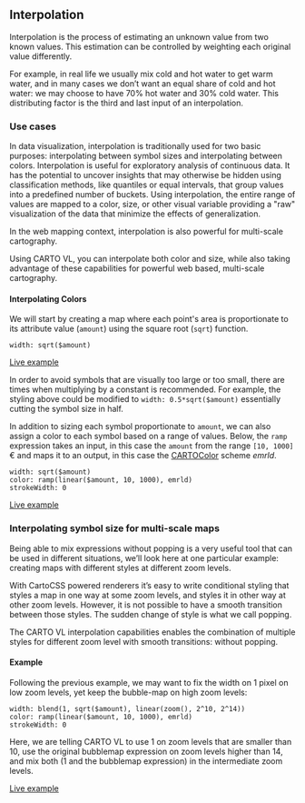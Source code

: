 ## Interpolation

Interpolation is the process of estimating an unknown value from two known values. This estimation can be controlled by weighting each original value differently.

For example, in real life we usually mix cold and hot water to get warm water, and in many cases we don’t want an equal share of cold and hot water: we may choose to have 70% hot water and 30% cold water. This distributing factor is the third and last input of an interpolation.

### Use cases

In data visualization, interpolation is traditionally used for two basic purposes: interpolating between symbol sizes and interpolating between colors. Interpolation is useful for exploratory analysis of continuous data. It has the potential to uncover insights that may otherwise be hidden using classification methods, like quantiles or equal intervals, that group values into a predefined number of buckets. Using interpolation, the entire range of values are mapped to a color, size, or other visual variable providing a "raw" visualization of the data that minimize the effects of generalization.

In the web mapping context, interpolation is also powerful for multi-scale cartography.

Using CARTO VL, you can interpolate both color and size, while also taking advantage of these capabilities for powerful web based, multi-scale cartography.

#### Interpolating Colors

We will start by creating a map where each point's area is proportionate to its attribute value (`amount`) using the square root (`sqrt`) function.

```
width: sqrt($amount)
```
[Live example](http://carto.com/developers/carto-vl/examples/maps/guides/interpolation/step-0.html)

In order to avoid symbols that are visually too large or too small, there are times when multiplying by a constant is recommended. For example, the styling above could be modified to `width: 0.5*sqrt($amount)` essentially cutting the symbol size in half.

In addition to sizing each symbol proportionate to `amount`, we can also assign a color to each symbol based on a range of values. Below, the `ramp` expression takes an input, in this case the `amount` from the range `[10, 1000]` € and maps it to an output, in this case the [CARTOColor](https://carto.com/carto-colors/) scheme *emrld*.

```
width: sqrt($amount)
color: ramp(linear($amount, 10, 1000), emrld)
strokeWidth: 0
```

[Live example](http://carto.com/developers/carto-vl/examples/maps/guides/interpolation/step-1.html)

### Interpolating symbol size for multi-scale maps

Being able to mix expressions without popping is a very useful tool that can be used in different situations, we’ll look here at one particular example: creating maps with different styles at different zoom levels.

With CartoCSS powered renderers it’s easy to write conditional styling that styles a map in one way at some zoom levels, and styles it in other way at other zoom levels. However, it is not possible to have a smooth transition between those styles. The sudden change of style is what we call popping.

The CARTO VL interpolation capabilities enables the combination of multiple styles for different zoom level with smooth transitions: without popping.

#### Example

Following the previous example, we may want to fix the width on 1 pixel on low zoom levels, yet keep the bubble-map on high zoom levels:

```
width: blend(1, sqrt($amount), linear(zoom(), 2^10, 2^14))
color: ramp(linear($amount, 10, 1000), emrld)
strokeWidth: 0
```

Here, we are telling CARTO VL to use 1 on zoom levels that are smaller than 10, use the original bubblemap expression on zoom levels higher than 14, and mix both (1 and the bubblemap expression) in the intermediate zoom levels.

[Live example](http://carto.com/developers/carto-vl/examples/maps/guides/interpolation/step-2.html)
